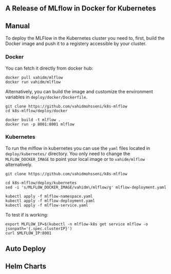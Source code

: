 ## A Release of MLflow in Docker for Kubernetes

## Manual
To deploy the MLFlow in the Kubernetes cluster you need to, first, build the Docker image and push it to a registery accessible by your cluster.

### Docker
You can fetch it directly from docker hub:
```shell
docker pull vahidm/mlflow
docker run vahidm/mlflow
```
Alternatively, you can build the image and customize the environment variables in `deploy/docker/Dockerfile`.

```shell
git clone https://github.com/vahidmohsseni/k8s-mlflow
cd k8s-mlflow/deploy/docker

docker build -t mlflow .
docker run -p 8001:8001 mlflow
```

### Kubernetes
To run the mlflow in kubernetes you can use the `yaml` files located in `deploy/kubernetes/` directory. 
You only need to change the `MLFLOW_DOCKER_IMAGE` to point your local image or to `vahidm/mlflow` alternatively.

```shell
git clone https://github.com/vahidmohsseni/k8s-mlflow

cd k8s-mlflow/deploy/kubernetes
sed -i 's/MLFLOW_DOCKER_IMAGE/vahidm\/mlflow/g' mlflow-deployment.yaml

kubectl apply -f mlflow-namespace.yaml
kubectl apply -f mlflow-deployment.yaml
kubectl apply -f mlflow-service.yaml
```

To test if is working:

```shell
export MLFLOW_IP=$(kubectl -n mlflow-k8s get service mlflow -o jsonpath='{.spec.clusterIP}')
curl $MLFLOW_IP:8001
```

## Auto Deploy

## Helm Charts

